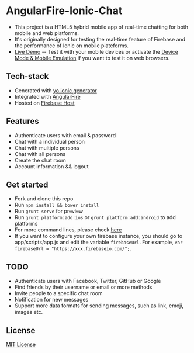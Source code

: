 # AngularFire-Ionic-Chat

* This project is a HTML5 hybrid mobile app of real-time chatting for both mobile and web platforms.
* It's originally designed for testing the real-time feature of Firebase and the performance of Ionic on mobile plateforms.
* [Live Demo](https://matsit.firebaseapp.com/) -- Test it with your mobile devices or activate the [Device Mode & Mobile Emulation](https://developer.chrome.com/devtools/docs/device-mode) if you want to test it on web browsers.

## Tech-stack

* Generated with [yo ionic generator](https://github.com/diegonetto/generator-ionic)
* Integrated with [AngularFire](https://www.firebase.com/docs/web/libraries/angular/)
* Hosted on [Firebase Host](https://www.firebase.com/docs/hosting/)

## Features

* Authenticate users with email & password
* Chat with a individual person
* Chat with multiple persons 
* Chat with all persons
* Create the chat room
* Account information && logout

## Get started

* Fork and clone this repo
* Run `npm install && bower install`
* Run `grunt serve` for preview
* Run `grunt platform:add:ios` or `grunt platform:add:android` to add platforms
* For more command lines, please check [here](https://github.com/diegonetto/generator-ionic)
* If you want to configure your own firebase instance, you should go to app/scripts/app.js and edit the variable `firebaseUrl`. For example, `var firebaseUrl = "https://xxx.firebaseio.com/";`.

## TODO 

* Authenticate users with Facebook, Twitter, GitHub or Google
* Find friends by their username or email or more methods
* Invite people to a specific chat room
* Notification for new messages
* Support more data formats for sending messages, such as link, emoji, images etc.

## License

[MIT License](https://opensource.org/licenses/MIT)

